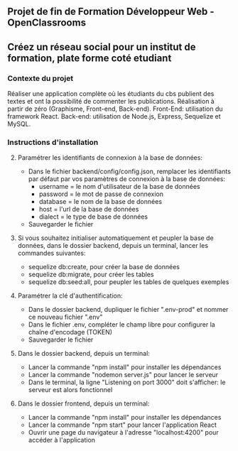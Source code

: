 ## Projet de fin de Formation Développeur Web - OpenClassrooms
## Créez un réseau social pour  un institut de formation, plate forme coté etudiant

### Contexte du projet
Réaliser une application complète où les étudiants du cbs publient des textes et ont la possibilité de commenter les publications.
Réalisation à partir de zéro (Graphisme, Front-end, Back-end).
Front-End: utilisation du framework React.
Back-end: utilisation de Node.js, Express, Sequelize et MySQL.

### Instructions d'installation


2. Paramétrer les identifiants de connexion à la base de données:
    - Dans le fichier backend/config/config.json, remplacer les identifiants par défaut par vos paramètres de connexion à la base de données: 
        * username = le nom d'utilisateur de la base de données
        * password = le mot de passe de connexion
        * database = le nom de la base de données
        * host = l'url de la base de données
        * dialect = le type de base de données
    - Sauvegarder le fichier

2. Si vous souhaitez initialiser automatiquement et peupler la base de données, dans le dossier backend, depuis un terminal, lancer les commandes suivantes:
    - sequelize db:create, pour créer la base de données
    - sequelize db:migrate, pour créer les tables
    - sequelize db:seed:all, pour peupler les tables de quelques exemples

3. Paramétrer la clé d'authentification:
    - Dans le dossier backend, dupliquer le fichier ".env-prod" et nommer ce nouveau fichier ".env"
    - Dans le fichier .env, compléter le champ libre pour configurer la chaîne d'encodage (TOKEN)
    - Sauvegarder le fichier

4. Dans le dossier backend, depuis un terminal:
    - Lancer la commande "npm install" pour installer les dépendances
    - Lancer la commande "nodemon server.js" pour lancer le serveur
    - Dans le terminal, la ligne "Listening on port 3000" doit s'afficher: le serveur est alors fonctionnel

2. Dans le dossier frontend, depuis un terminal:
    - Lancer la commande "npm install" pour installer les dépendances
    - Lancer la commande "npm start" pour lancer l'application React
    - Ouvrir une page du navigateur à l'adresse "localhost:4200" pour accéder à l'application



